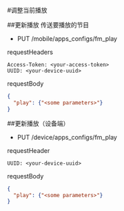 #调整当前播放

##更新播放
传送要播放的节目

* PUT /mobile/apps_configs/fm_play

requestHeaders
```
Access-Token: <your-access-token>
UUID: <your-device-uuid>
```

requestBody
```json
{
  "play": {"<some parameters>"}
}
```

##更新播放（设备端）

* PUT /device/apps_configs/fm_play

requestHeader
```
UUID: <your-device-uuid>
```

requestBody
```json
{
  "play": {"<some parameters>"}
}
```
